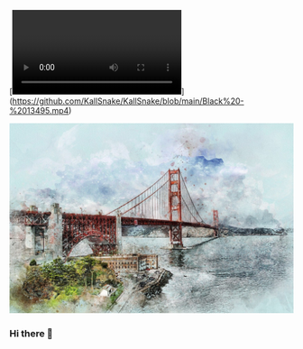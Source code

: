 [![Watch the video](https://github.com/KallSnake/KallSnake/blob/main/Black%20-%2013495.mp4)] (https://github.com/KallSnake/KallSnake/blob/main/Black%20-%2013495.mp4)

<img src="https://github.com/KallSnake/KallSnake/blob/main/san-3178909_1280.jpg">


### Hi there 👋

<!--
**KallSnake/KallSnake** is a ✨ _special_ ✨ repository because its `README.md` (this file) appears on your GitHub profile.

Here are some ideas to get you started:

- 🔭 I’m currently working on ...
- 🌱 I’m currently learning ...
- 👯 I’m looking to collaborate on ...
- 🤔 I’m looking for help with ...
- 💬 Ask me about ...
- 📫 How to reach me: ...
- 😄 Pronouns: ...
- ⚡ Fun fact: ...
-->
